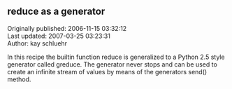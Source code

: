 ## reduce as a generator  
Originally published: 2006-11-15 03:32:12  
Last updated: 2007-03-25 03:23:31  
Author: kay schluehr  
  
In this recipe the builtin function reduce is generalized to a Python 2.5 style generator called greduce. The generator never stops and can be used to create an infinite stream of values by means of the generators send() method.